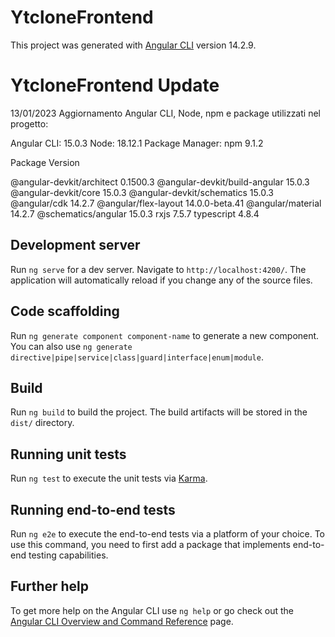 # YtcloneFrontend

This project was generated with [Angular CLI](https://github.com/angular/angular-cli) version 14.2.9.

# YtcloneFrontend Update

13/01/2023
Aggiornamento Angular CLI, Node, npm e package utilizzati nel progetto:

Angular CLI: 15.0.3
Node: 18.12.1
Package Manager: npm 9.1.2

Package                         Version

@angular-devkit/architect       0.1500.3
@angular-devkit/build-angular   15.0.3
@angular-devkit/core            15.0.3
@angular-devkit/schematics      15.0.3
@angular/cdk                    14.2.7
@angular/flex-layout            14.0.0-beta.41
@angular/material               14.2.7
@schematics/angular             15.0.3
rxjs                            7.5.7
typescript                      4.8.4


## Development server

Run `ng serve` for a dev server. Navigate to `http://localhost:4200/`. The application will automatically reload if you change any of the source files.

## Code scaffolding

Run `ng generate component component-name` to generate a new component. You can also use `ng generate directive|pipe|service|class|guard|interface|enum|module`.

## Build

Run `ng build` to build the project. The build artifacts will be stored in the `dist/` directory.

## Running unit tests

Run `ng test` to execute the unit tests via [Karma](https://karma-runner.github.io).

## Running end-to-end tests

Run `ng e2e` to execute the end-to-end tests via a platform of your choice. To use this command, you need to first add a package that implements end-to-end testing capabilities.

## Further help

To get more help on the Angular CLI use `ng help` or go check out the [Angular CLI Overview and Command Reference](https://angular.io/cli) page.
